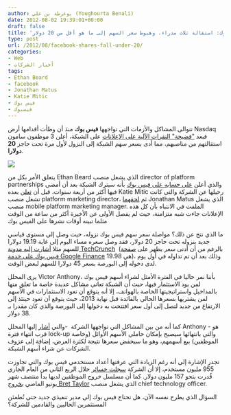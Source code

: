 ```yaml
---
author: يوغرطة بن علي (Youghourta Benali)
date: 2012-08-02 19:39:01+00:00
draft: false
title: 'فيس بوك: استقالة ثلاث مدراء، وهبوط سعر السهم إلى ما هو أقل من 20 دولار  '
type: post
url: /2012/08/facebook-shares-fall-under-20/
categories:
- Web
- أخبار الشركات
tags:
- Ethan Beard
- facebook
- Jonathan Matus
- Katie Mitic
- فيس بوك
- فيسبوك
---
```


تتوالى المشاكل والأزمات التي تواجهها **فيس بوك** منذ أن وطأت أقدامها أرض Nasdaq فبعد ["فضيحة" النقرات الآلية على الإعلانات](https://www.it-scoop.com/2012/08/limited-run-facebook-ad-clicks-bots/) على الشبكة، أعلن 3 موظفون سامون استقالتهم من مناصبهم، مما أدى بسعر سهم الشبكة إلى النزول لأول مرة تحت حاجز **20 دولارا**.




[![](https://www.it-scoop.com/wp-content/uploads/2012/08/facebook-19.98.png)
](https://www.it-scoop.com/wp-content/uploads/2012/08/facebook-19.98.png)




يتعلق الأمر بكل من Ethan Beard الذي يشغل منصب director of platform partnerships والذي أعلن [على حسابه على فيس بوك](https://www.facebook.com/ethan/posts/10151117876790865) بأنه سيترك الشبكة بعد أن أمضى فيها أكثر من أربعة سنوات، قبل أن [تعلن](https://www.facebook.com/katiemitic/posts/10151055149008070) بعده Katie Mitic رحيلها عن الشركة والتي كانت تشغل منصب platform marketing director، ثم [لحقهما](https://www.facebook.com/jonathan.matus/posts/10100464678048261) Jonathan Matus الذي يشغل منصب mobile platform marketing manager. الملفت في الانتباه بأن كل هذه الإعلانات جاءت شبه متزامنة، حيث لم يفصل الأولى عن الأخيرة أكثر من ساعة من الوقت مثلما تبينه أوقات نشرها على الفيس بوك




ما الذي نتج عن ذلك؟ مواصلة سعر سهم فيس بوك نزوله، حيث وصل إلى مستوى قياسي جديد بنزوله تحت حاجز 20 دولار، فقد وصل سعره مساء اليوم إلى غاية 19.19 دولارا للسهم مثلا [أشارت إليه مدونة TechCrunch](http://techcrunch.com/2012/08/02/facebook-drops-below-20-worth-less-than-what-msft-offered-for-yahoo-in-2008/)  (بالرغم من أن أدنى سعر يظهر على [صفحة فيس بوك على خدمة Google Finance](http://www.google.com/finance?q=fb) هي 19.98)، وذلك بعد أن تم تداوله في أول يوم لدى دخوله إلى البورصة بسعر 45 دولارا للسهم لبعض الوقت.




[يرى](http://blogs.wsj.com/marketbeat/2012/08/02/facebook-shares-slip-under-20/?mod=yahoo_hs) المحلل Victor Anthony، بأننا نمر حاليا في الفترة الأمثل لشراء أسهم فيس بوك لمن يود الاستثمار فيها، حيث أن الشبكة تعاني مشاكل عديدة خاصة ما تعلق منها بالمداخيل واستراتيجيتها الخاصة بالهواتف، إلا أنه يتوقع أن تعود الاستثمارات في الأسهم لمن يشتريها بسعرها الحالي بالفائدة قبل نهاية 2013، حيث يتوقع أن تعود حينئذ إلى الارتفاع من جديد لتصل إلى أول سعر افتتحت به دخولها إلى البورصة والذي كان مقدرا بـ 38 دولار.




كما أنه من بين المشاكل التي تواجهها الشركة  -والتي [أشار](http://blogs.wsj.com/marketbeat/2012/08/02/facebook-shares-slip-under-20/?mod=yahoo_hs) إليها المحلل Anthony - هو قرب انتهاء فترة lock-up والتي بانتهائها سيصبح بإمكان حاملي الأسهم الأوائل (وخاصة الموظفين) بيع أسهمهم، وهو ما سيخفض سعرها نتيجة لكثرة العرض، إضافة إلى عزوف الشركات عن شراء أسهم الشبكة.




تجدر الإشارة إلى أنه رغم الزيادة التي عرفتها أعداد مستخدمي فيس بوك والتي تجاوزت 955 مليون مستخدم، إلا أن الشركة [سجلت خسائر](https://www.it-scoop.com/2012/07/facebook-posts-loss-in-first-quarterly-earnings-report/) خلال الربع الثاني من العام الجاري قُدرت بنحو 157 مليون دولار. كما أن مسلسل خروج الموظفين لديها بدأ منتصف شهر يونيو الماضي [بخروج Bret Taylor](https://www.it-scoop.com/2012/06/facebook-cto-bret-taylor-leaving/) الذي يشغل منصب chief technology officer.




السؤال الذي يطرح نفسه الآن، هل تحتاج فيس بوك إلى مدير تنفيذي جديد حتى تُطمئن المستثمرين الحاليين والقادمين للشركة؟
